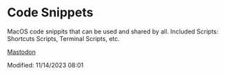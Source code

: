 # Code Snippets

MacOS code snippits that can be used and shared by all.
Included Scripts: Shortcuts Scripts, Terminal Scripts, etc.

<a rel="me" href="https://mastodon.social/@iAGorynT">Mastodon</a>

Modified: 11/14/2023 08:01 
